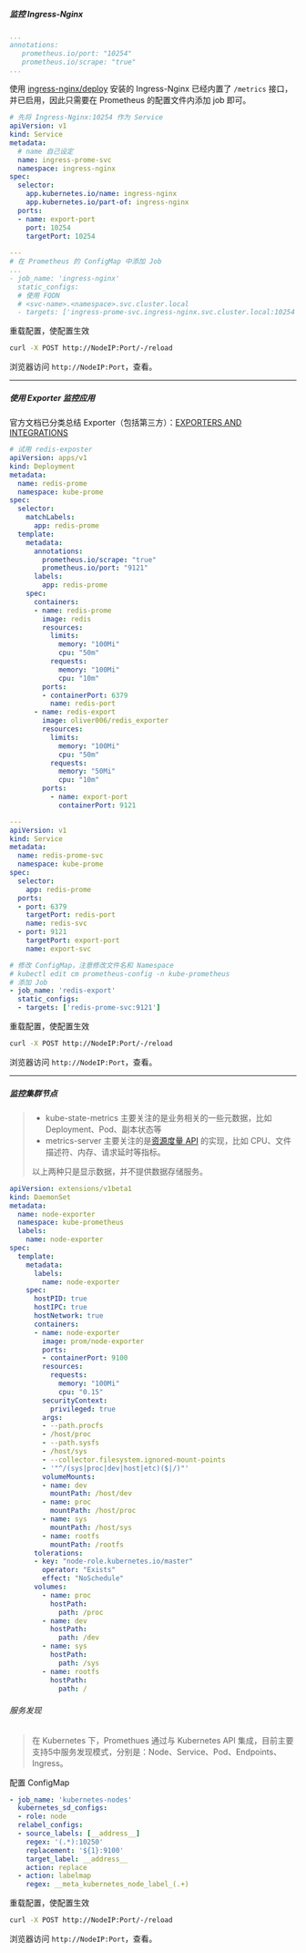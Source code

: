 ##### 监控 Ingress-Nginx

```yaml
...
annotations:
   prometheus.io/port: "10254"
   prometheus.io/scrape: "true"
...
```

使用 [ingress-nginx/deploy](https://github.com/kubernetes/ingress-nginx/tree/master/deploy) 安装的 Ingress-Nginx 已经内置了 `/metrics` 接口，并已启用，因此只需要在 Prometheus 的配置文件内添加 job 即可。

```yaml
# 先将 Ingress-Nginx:10254 作为 Service
apiVersion: v1
kind: Service
metadata:
  # name 自己设定
  name: ingress-prome-svc
  namespace: ingress-nginx
spec:
  selector:
    app.kubernetes.io/name: ingress-nginx
    app.kubernetes.io/part-of: ingress-nginx
  ports:
  - name: export-port
    port: 10254
    targetPort: 10254
    
---
# 在 Prometheus 的 ConfigMap 中添加 Job
...
- job_name: 'ingress-nginx'
  static_configs:
  # 使用 FQDN
  # <svc-name>.<namespace>.svc.cluster.local
  - targets: ['ingress-prome-svc.ingress-nginx.svc.cluster.local:10254']
```

重载配置，使配置生效

```bash
curl -X POST http://NodeIP:Port/-/reload
```

浏览器访问 `http://NodeIP:Port`，查看。

---

##### 使用 Exporter 监控应用

官方文档已分类总结 Exporter（包括第三方）：[EXPORTERS AND INTEGRATIONS](https://prometheus.io/docs/instrumenting/exporters/)

```yaml
# 试用 redis-exposter
apiVersion: apps/v1
kind: Deployment
metadata:
  name: redis-prome
  namespace: kube-prome
spec:
  selector:
    matchLabels:
      app: redis-prome
  template:
    metadata:
      annotations:
        prometheus.io/scrape: "true"
        prometheus.io/port: "9121"
      labels:
        app: redis-prome
    spec:
      containers:
      - name: redis-prome
        image: redis 
        resources:
          limits:
            memory: "100Mi"
            cpu: "50m"
          requests:
            memory: "100Mi"
            cpu: "10m"
        ports:
        - containerPort: 6379
          name: redis-port
      - name: redis-export
        image: oliver006/redis_exporter
        resources:
          limits: 
            memory: "100Mi"
            cpu: "50m"
          requests:
            memory: "50Mi"
            cpu: "10m"
        ports:
          - name: export-port
            containerPort: 9121

---
apiVersion: v1
kind: Service
metadata:
  name: redis-prome-svc
  namespace: kube-prome
spec:
  selector:
    app: redis-prome
  ports:
  - port: 6379
    targetPort: redis-port
    name: redis-svc
  - port: 9121
    targetPort: export-port
    name: export-svc
```

```yaml 
# 修改 ConfigMap，注意修改文件名和 Namespace
# kubectl edit cm prometheus-config -n kube-prometheus
# 添加 Job
- job_name: 'redis-export'
  static_configs:
  - targets: ['redis-prome-svc:9121']
```

重载配置，使配置生效

```bash
curl -X POST http://NodeIP:Port/-/reload
```

浏览器访问 `http://NodeIP:Port`，查看。

---

##### 监控集群节点

> - kube-state-metrics 主要关注的是业务相关的一些元数据，比如 Deployment、Pod、副本状态等
> - metrics-server 主要关注的是[资源度量 API](https://github.com/kubernetes/community/blob/master/contributors/design-proposals/instrumentation/resource-metrics-api.md) 的实现，比如 CPU、文件描述符、内存、请求延时等指标。
>
> 以上两种只是显示数据，并不提供数据存储服务。

```yaml
apiVersion: extensions/v1beta1
kind: DaemonSet
metadata:
  name: node-exporter
  namespace: kube-prometheus
  labels:
    name: node-exporter
spec:
  template:
    metadata:
      labels:
        name: node-exporter
    spec:
      hostPID: true
      hostIPC: true
      hostNetwork: true
      containers:
      - name: node-exporter
        image: prom/node-exporter
        ports:
        - containerPort: 9100
        resources:
          requests:
            memory: "100Mi"
            cpu: "0.15"
        securityContext:
          privileged: true
        args:
        - --path.procfs
        - /host/proc
        - --path.sysfs
        - /host/sys
        - --collector.filesystem.ignored-mount-points
        - '"^/(sys|proc|dev|host|etc)($|/)"'
        volumeMounts:
        - name: dev
          mountPath: /host/dev
        - name: proc
          mountPath: /host/proc
        - name: sys
          mountPath: /host/sys
        - name: rootfs
          mountPath: /rootfs
      tolerations:
      - key: "node-role.kubernetes.io/master"
        operator: "Exists"
        effect: "NoSchedule"
      volumes:
        - name: proc
          hostPath:
            path: /proc
        - name: dev
          hostPath:
            path: /dev
        - name: sys
          hostPath:
            path: /sys
        - name: rootfs
          hostPath:
            path: /
```

###### 服务发现

> 在 Kubernetes 下，Promethues 通过与 Kubernetes API 集成，目前主要支持5中服务发现模式，分别是：Node、Service、Pod、Endpoints、Ingress。

配置 ConfigMap

```yaml
- job_name: 'kubernetes-nodes'
  kubernetes_sd_configs:
  - role: node
  relabel_configs:
  - source_labels: [__address__]
    regex: '(.*):10250'
    replacement: '${1}:9100'
    target_label: __address__
    action: replace
  - action: labelmap
    regex: __meta_kubernetes_node_label_(.+)
```

重载配置，使配置生效

```bash
curl -X POST http://NodeIP:Port/-/reload
```

浏览器访问 `http://NodeIP:Port`，查看。